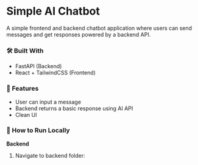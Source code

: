 # Simple AI Chatbot

A simple frontend and backend chatbot application where users can send messages and get responses powered by a backend API.

### 🛠️ Built With
- FastAPI (Backend)
- React + TailwindCSS (Frontend)

### 🚀 Features
- User can input a message
- Backend returns a basic response using AI API
- Clean UI

### 📂 How to Run Locally

**Backend**
1. Navigate to backend folder:
